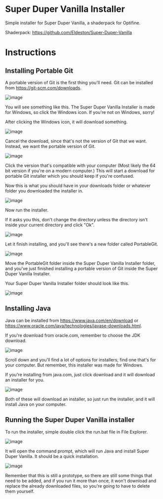 # Super Duper Vanilla Installer
Simple installer for Super Duper Vanilla, a shaderpack for Optifine.

Shaderpack:
https://github.com/Eldeston/Super-Duper-Vanilla

# Instructions
## Installing Portable Git

A portable version of Git is the first thing you'll need. Git can be installed from https://git-scm.com/downloads. 

![image](https://user-images.githubusercontent.com/73673342/122621147-4947ac00-d05a-11eb-8425-c8d361ec7cbc.png)

You will see something like this. The Super Duper Vanilla Installer is made for Windows, so click the Windows icon. If you're not on Windows, sorry!

After clicking the Windows icon, it will download something.

![image](https://user-images.githubusercontent.com/73673342/122621237-8c098400-d05a-11eb-8533-33ce0234001c.png)

Cancel the download, since that's not the version of Git that we want. Instead, we want the portable version of Git.

![image](https://user-images.githubusercontent.com/73673342/122621423-17831500-d05b-11eb-9ddc-ad83877eb0ed.png)

Click the version that's compatible with your computer (Most likely the 64 bit version if you're on a modern computer.) This will start a download for portable Git installer which you should keep if you're confused.

Now this is what you should have in your downloads folder or whatever folder you downloaded the installer in.

![image](https://user-images.githubusercontent.com/73673342/122621783-31712780-d05c-11eb-9e58-b57838bc8c4a.png)

Now run the installer.

If it asks you this, don't change the directory unless the directory isn't inside your current directory and click "Ok".

![image](https://user-images.githubusercontent.com/73673342/122621866-785f1d00-d05c-11eb-92e3-ddc43f1ea940.png)

Let it finish installing, and you'll see there's a new folder called PortableGit.

![image](https://user-images.githubusercontent.com/73673342/122621938-ae040600-d05c-11eb-9343-1722eb25342a.png)

Move the PortableGit folder inside the Super Duper Vanilla Installer folder, and you've just finished installing a portable version of Git inside the Super Duper Vanilla Installer.

Your Super Duper Vanilla Installer folder should look like this.

![image](https://user-images.githubusercontent.com/73673342/122622011-ed325700-d05c-11eb-9a56-ca72a7fb452b.png)

## Installing Java

Java can be installed from https://www.java.com/en/download or https://www.oracle.com/java/technologies/javase-downloads.html.

If you're download from oracle.com, remember to choose the JDK download.

![image](https://user-images.githubusercontent.com/73673342/122622123-4dc19400-d05d-11eb-87e7-6bb97aa935fa.png)

Scroll down and you'll find a lot of options for installers, find one that's for your computer. But remember, this installer was made for Windows.

If you're installing from java.com, just click download and it will download an installer for you.

![image](https://user-images.githubusercontent.com/73673342/122622228-a4c76900-d05d-11eb-909e-ec82b29ff304.png)

Both of these will download an installer, so just run the installer, and it will install Java on your computer.

## Running the Super Duper Vanilla installer

To run the installer, simple double click the run.bat file in File Explorer.

![image](https://user-images.githubusercontent.com/73673342/122622310-e6f0aa80-d05d-11eb-9e57-3621c688d86e.png)

It will open the command prompt, which will run Java and install Super Duper Vanilla. It should be a quick installation.

![image](https://user-images.githubusercontent.com/73673342/122622414-3a62f880-d05e-11eb-9f2c-b8787b75d353.png)

Remember that this is still a prototype, so there are still some things that need to be added, and if you run it more than once, it won't download and replace the already downloaded files, so you're going to have to delete them yourself.


